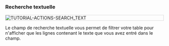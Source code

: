 ### Recherche textuelle

<div style="border: thin solid lightgrey;">
  <img
    alt="TUTORIAL-ACTIONS-SEARCH_TEXT"
    src="https://raw.githubusercontent.com/multi-coop/vizboard-website-content/main/images/tutorial/edition-preview-csv-search.png"
    />
</div>

Le champ de recherche textuelle vous permet de filtrer votre table pour n'afficher que les lignes contenant le texte que vous avez entré dans le champ.
